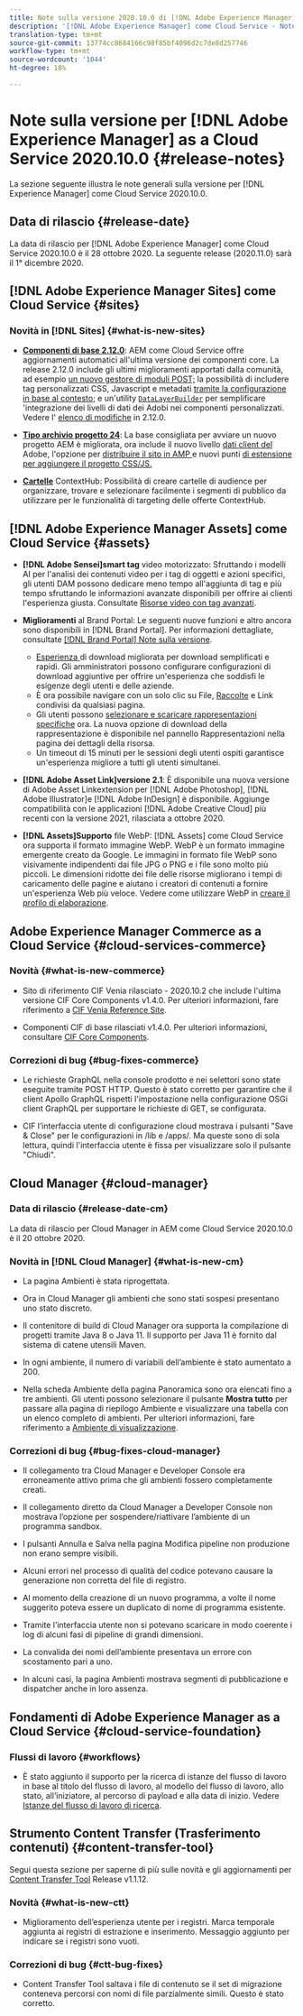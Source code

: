 ```yaml
---
title: Note sulla versione 2020.10.0 di [!DNL Adobe Experience Manager] as a Cloud Service.
description: '[!DNL Adobe Experience Manager] come Cloud Service - Note sulla versione 2020.10.0.'
translation-type: tm+mt
source-git-commit: 13774cc8684166c98f85bf4096d2c7de8d257746
workflow-type: tm+mt
source-wordcount: '1044'
ht-degree: 18%

---
```



# Note sulla versione per [!DNL Adobe Experience Manager] as a Cloud Service 2020.10.0 {#release-notes}

La sezione seguente illustra le note generali sulla versione per [!DNL Experience Manager] come Cloud Service 2020.10.0.

## Data di rilascio {#release-date}

La data di rilascio per [!DNL Adobe Experience Manager] come Cloud Service 2020.10.0 è il 28 ottobre 2020.
La seguente release (2020.11.0) sarà il 1° dicembre 2020.

## [!DNL Adobe Experience Manager Sites] come Cloud Service  {#sites}

### Novità in [!DNL Sites] {#what-is-new-sites}

* **[Componenti di base 2.12.0](https://experienceleague.adobe.com/docs/experience-manager-core-components/using/introduction.html)**: AEM come Cloud Service offre aggiornamenti automatici all&#39;ultima versione dei componenti core. La release 2.12.0 include gli ultimi miglioramenti apportati dalla comunità, ad esempio [un nuovo gestore di moduli POST;](https://experienceleague.adobe.com/docs/experience-manager-core-components/using/components/forms/form-container.html#post-data) la possibilità di includere tag personalizzati CSS, Javascript e metadati [tramite la configurazione in base al contesto;](https://experienceleague.adobe.com/docs/experience-manager-core-components/using/developing/including-clientlibs.html#context-aware-loading) e un&#39;utility [`DataLayerBuilder`](https://experienceleague.adobe.com/docs/experience-manager-core-components/using/developing/data-layer/integrations.html#enabling-custom-components) per semplificare &#39;integrazione dei livelli di dati dei Adobi nei componenti personalizzati. Vedere l&#39; [elenco di modifiche](https://github.com/adobe/aem-core-wcm-components/releases/tag/core.wcm.components.reactor-2.12.0) in 2.12.0.

* **[Tipo archivio progetto 24](https://experienceleague.adobe.com/docs/experience-manager-core-components/using/developing/archetype/overview.html)**: La base consigliata per avviare un nuovo progetto AEM è migliorata, ora include il nuovo livello [ dati client del ](https://experienceleague.adobe.com/docs/experience-manager-core-components/using/developing/data-layer/overview.html) Adobe, l&#39;opzione per  [distribuire il sito in AMP ](https://experienceleague.adobe.com/docs/experience-manager-core-components/using/developing/amp.html) e nuovi punti  [di estensione per aggiungere il progetto CSS/JS.](https://experienceleague.adobe.com/docs/experience-manager-core-components/using/developing/including-clientlibs.html#context-aware-loading)

* **[Cartelle](/help/sites-cloud/authoring/personalization/contexthub-segmentation.md#organizing-segments)** ContextHub: Possibilità di creare cartelle di audience per organizzare, trovare e selezionare facilmente i segmenti di pubblico da utilizzare per le funzionalità di targeting delle offerte ContextHub.

## [!DNL Adobe Experience Manager Assets] come Cloud Service  {#assets}

* **[!DNL Adobe Sensei]smart tag** video motorizzato: Sfruttando i modelli AI per l&#39;analisi dei contenuti video per i tag di oggetti e azioni specifici, gli utenti DAM possono dedicare meno tempo all&#39;aggiunta di tag e più tempo sfruttando le informazioni avanzate disponibili per offrire ai clienti l&#39;esperienza giusta. Consultate [Risorse video con tag avanzati](/help/assets/smart-tags-video-assets.md).

* **Miglioramenti** al Brand Portal: Le seguenti nuove funzioni e altro ancora sono disponibili in  [!DNL Brand Portal]. Per informazioni dettagliate, consultate [[!DNL Brand Portal] Note sulla versione](https://docs.adobe.com/content/help/en/experience-manager-brand-portal/using/introduction/brand-portal-release-notes.html).

   * [Esperienza ](https://docs.adobe.com/content/help/en/experience-manager-brand-portal/using/download/brand-portal-download-assets.html) di download migliorata per download semplificati e rapidi. Gli amministratori possono configurare configurazioni di download aggiuntive per offrire un&#39;esperienza che soddisfi le esigenze degli utenti e delle aziende.
   * È ora possibile navigare con un solo clic su File, [Raccolte](https://docs.adobe.com/content/help/en/experience-manager-brand-portal/using/share/brand-portal-share-collection.html) e Link condivisi da qualsiasi pagina.
   * Gli utenti possono [selezionare e scaricare rappresentazioni specifiche](https://docs.adobe.com/content/help/en/experience-manager-brand-portal/using/download/brand-portal-download-assets.html#download-assets-from-asset-details-page) ora. La nuova opzione di download della rappresentazione è disponibile nel pannello Rappresentazioni nella pagina dei dettagli della risorsa.
   * Un timeout di 15 minuti per le sessioni degli utenti ospiti garantisce un&#39;esperienza migliore a tutti gli utenti simultanei.

* **[!DNL Adobe Asset Link]versione 2.1**: È disponibile una nuova versione di  [ ](https://helpx.adobe.com/enterprise/admin-guide.html/enterprise/using/manage-assets-using-adobe-asset-link.ug.html) Adobe Asset Linkextension per  [!DNL Adobe Photoshop],  [!DNL Adobe Illustrator]e  [!DNL Adobe InDesign] è disponibile. Aggiunge compatibilità con le applicazioni [!DNL Adobe Creative Cloud] più recenti con la versione 2021, rilasciata a ottobre 2020.

* **[!DNL Assets]Supporto** file WebP:  [!DNL Assets] come Cloud Service ora supporta il formato immagine WebP. WebP è un formato immagine emergente creato da Google. Le immagini in formato file WebP sono visivamente indipendenti dai file JPG o PNG e i file sono molto più piccoli. Le dimensioni ridotte dei file delle risorse migliorano i tempi di caricamento delle pagine e aiutano i creatori di contenuti a fornire un&#39;esperienza Web più veloce. Vedere come utilizzare WebP in [creare il profilo di elaborazione](/help/assets/asset-microservices-configure-and-use.md#create-standard-profile).

## Adobe Experience Manager Commerce as a Cloud Service {#cloud-services-commerce}

### Novità {#what-is-new-commerce}

* Sito di riferimento CIF Venia rilasciato - 2020.10.2 che include l&#39;ultima versione CIF Core Components v1.4.0. Per ulteriori informazioni, fare riferimento a [CIF Venia Reference Site](https://github.com/adobe/aem-cif-guides-venia/releases/tag/venia-2020.10.2).

* Componenti CIF di base rilasciati v1.4.0. Per ulteriori informazioni, consultare [CIF Core Components](https://github.com/adobe/aem-core-cif-components/releases/tag/core-cif-components-reactor-1.4.0).

### Correzioni di bug {#bug-fixes-commerce}

* Le richieste GraphQL nella console prodotto e nei selettori sono state eseguite tramite POST HTTP. Questo è stato corretto per garantire che il client Apollo GraphQL rispetti l&#39;impostazione nella configurazione OSGi client GraphQL per supportare le richieste di GET, se configurata.

* CIF l’interfaccia utente di configurazione cloud mostrava i pulsanti &quot;Save &amp; Close&quot; per le configurazioni in /lib e /apps/. Ma queste sono di sola lettura, quindi l&#39;interfaccia utente è fissa per visualizzare solo il pulsante &quot;Chiudi&quot;.

## Cloud Manager {#cloud-manager}

### Data di rilascio {#release-date-cm}

La data di rilascio per Cloud Manager in AEM come Cloud Service 2020.10.0 è il 20 ottobre 2020.

### Novità in [!DNL Cloud Manager] {#what-is-new-cm}

* La pagina Ambienti è stata riprogettata.

* Ora in Cloud Manager gli ambienti che sono stati sospesi presentano uno stato discreto.

* Il contenitore di build di Cloud Manager ora supporta la compilazione di progetti tramite Java 8 o Java 11. Il supporto per Java 11 è fornito dal sistema di catene utensili Maven.

* In ogni ambiente, il numero di variabili dell’ambiente è stato aumentato a 200.

* Nella scheda Ambiente della pagina Panoramica sono ora elencati fino a tre ambienti. Gli utenti possono selezionare il pulsante **Mostra tutto** per passare alla pagina di riepilogo Ambiente e visualizzare una tabella con un elenco completo di ambienti.
Per ulteriori informazioni, fare riferimento a [Ambiente di visualizzazione](/help/implementing/cloud-manager/manage-environments.md#viewing-environment).

### Correzioni di bug {#bug-fixes-cloud-manager}

* Il collegamento tra Cloud Manager e Developer Console era erroneamente attivo prima che gli ambienti fossero completamente creati.

* Il collegamento diretto da Cloud Manager a Developer Console non mostrava l’opzione per sospendere/riattivare l’ambiente di un programma sandbox.

* I pulsanti Annulla e Salva nella pagina Modifica pipeline non produzione non erano sempre visibili.

* Alcuni errori nel processo di qualità del codice potevano causare la generazione non corretta del file di registro.

* Al momento della creazione di un nuovo programma, a volte il nome suggerito poteva essere un duplicato di nome di programma esistente.

* Tramite l’interfaccia utente non si potevano scaricare in modo coerente i log di alcuni fasi di pipeline di grandi dimensioni.

* La convalida dei nomi dell’ambiente presentava un errore con scostamento pari a uno.

* In alcuni casi, la pagina Ambienti mostrava segmenti di pubblicazione e dispatcher anche in loro assenza.

## Fondamenti di Adobe Experience Manager as a Cloud Service {#cloud-service-foundation}

### Flussi di lavoro {#workflows}

* È stato aggiunto il supporto per la ricerca di istanze del flusso di lavoro in base al titolo del flusso di lavoro, al modello del flusso di lavoro, allo stato, all’iniziatore, al percorso di payload e alla data di inizio. Vedere [Istanze del flusso di lavoro di ricerca](https://docs.adobe.com/content/help/en/experience-manager-cloud-service/sites/administering/workflows-administering.html).

## Strumento Content Transfer (Trasferimento contenuti) {#content-transfer-tool}

Segui questa sezione per saperne di più sulle novità e gli aggiornamenti per [Content Transfer Tool](https://docs.adobe.com/content/help/en/experience-manager-cloud-service/moving/cloud-migration/content-transfer-tool/overview-content-transfer-tool.html) Release v1.1.12.

### Novità {#what-is-new-ctt}

* Miglioramento dell’esperienza utente per i registri. Marca temporale aggiunta ai registri di estrazione e inserimento. Messaggio aggiunto per indicare se i registri sono vuoti.

### Correzioni di bug {#ctt-bug-fixes}

* Content Transfer Tool saltava i file di contenuto se il set di migrazione conteneva percorsi con nomi di file parzialmente simili. Questo è stato corretto.
